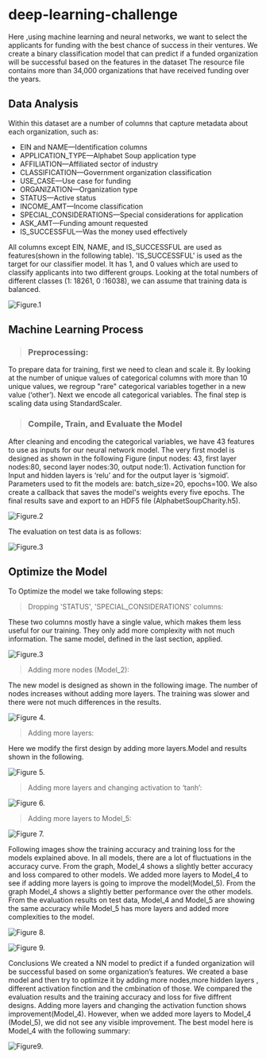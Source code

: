 # deep-learning-challenge
 Here ,using machine learning and neural networks, we want to select the applicants for funding with the best chance of success in their ventures. We create a binary classification model that can predict if a funded organization will be successful based on the features in the dataset
The resource file contains more than 34,000 organizations that have received funding over the years. 

## Data Analysis
Within this dataset are a number of columns that capture metadata about each organization, such as:
- EIN and NAME—Identification columns
- APPLICATION_TYPE—Alphabet Soup application type
- AFFILIATION—Affiliated sector of industry
- CLASSIFICATION—Government organization classification
- USE_CASE—Use case for funding
- ORGANIZATION—Organization type
- STATUS—Active status
- INCOME_AMT—Income classification
- SPECIAL_CONSIDERATIONS—Special considerations for application
- ASK_AMT—Funding amount requested
- IS_SUCCESSFUL—Was the money used effectively

All columns except EIN, NAME, and IS_SUCCESSFUL are used as features(shown in the following table). 'IS_SUCCESSFUL' is used as the target for our classifier model. It has 1, and 0 values which are used to classify applicants into two different groups. Looking at the total numbers of different classes (1: 18261,  0 :16038), we can assume that training data is balanced.

![Figure.1](images/data.png)

## Machine Learning Process
> ### Preprocessing: 

To prepare data for training, first we need to clean and scale it. By looking at the number of unique values of categorical columns with more than 10 unique values, we regroup "rare" categorical variables together in a new value (‘other’). Next we encode all categorical variables.
The final step is scaling data using StandardScaler.

> ### Compile, Train, and Evaluate the Model

After cleaning and encoding the categorical variables, we have 43 features to use as inputs for our neural network model. The very first model is designed as shown in the following Figure (input nodes: 43, first layer nodes:80, second layer nodes:30, output node:1). Activation function for Input and hidden layers is ‘relu’ and for the output layer is ‘sigmoid’.
Parameters used to fit the models are: batch_size=20, epochs=100. We also create a callback that saves the model's weights every five epochs. The final results save and export to an HDF5 file (AlphabetSoupCharity.h5).

![Figure.2](images/firstmodel.png)

The evaluation on test data is as follows: 

![Figure.3](images/firstmodel_test.png)

## Optimize the Model
To Optimize the model we take following steps:

> Dropping 'STATUS',  'SPECIAL_CONSIDERATIONS' columns:

These two columns mostly have a single value, which makes them less useful for our training. They only add more complexity with not much information.
The same model, defined in the last section, applied. 

![Figure.3](images/drop_cols.png)

> Adding more nodes (Model_2):

The new model is designed as shown in the following image. The number of nodes increases without adding more layers. The training was slower and there were not much differences in the results.

![Figure 4.](images/model2_summary.png)

> Adding more layers:

Here we modify the first design by adding more layers.Model and results shown in the following.

![Figure 5.](images/model3_summary.png)

> Adding more layers and changing activation to ‘tanh’:

![Figure 6.](images/model4_summary.png)

> Adding more layers to Model_5:

![Figure 7.](images/model5_summary.png)

Following images show the training accuracy and training loss for the models explained above. In all models, there are a lot of fluctuations in the accuracy curve. From the graph, Model_4 shows a slightly better accuracy and loss compared to other models.  We added more layers to Model_4 to see if adding more layers is going to improve the model(Model_5). From the graph Model_4 shows a slightly better performance over the other models. From the evaluation results on test data, Model_4 and Model_5 are showing the same accuracy while Model_5 has more layers and added more complexities to the model.   

![Figure 8.](images/accuracy.png)

![Figure 9.](images/loss.png)

Conclusions
We created a NN model to predict if a funded organization will be successful based on some organization’s features. We created a base model and then try to optimize it by adding more nodes,more hidden layers , different activation finction and the cmbination of those. We compared the evaluation results and the training accuracy and loss for five diffrent designs. Adding more layers and changing the activation function shows improvement(Model_4). However, when we added more layers to Model_4 (Model_5), we did not see any visible improvement. The best model here is Model_4 with the following summary:

![Figure9.](images/model4_summary.png)

